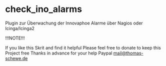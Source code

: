 # check_ino_alarms
Plugin zur Überwachung der Innovaphoe Alarme über Nagios oder Icinga/Icinga2

!!!NOTE!!!

If you like this Skrit and find it helpful
Please feel free to donate to keep this Project free
Thanks in advance for your help
Paypal mail@thomas-schewe.de
